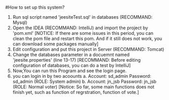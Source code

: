 #How to set up this system?
1. Run sql script named 'jeesiteTest.sql' in databases (RECOMMAND: Mysql)
2. Open the IDEA (RECOMMAND: IntelliJ) and import the project by 'pom.xml' [NOTICE: If there are some issues in this period, you can clean the pom file and restart this pom. And if it still does not work, you can download some packages manually]
3. Edit configuration and put this project in Server (RECOMMAND: Tomcat)
4. Change the databases parameter in a docuemnt named 'jeesite.properties' (line 13-17) [RECOMMAND: Before editing configuration of databases, you can do a test by IntelliJ]
5. Now,You can run this Program and see the login page. 
6. you can login in by two acoounts
	a. Account: sd_admin Password: sd_admin (ROLE: System admin)
	b. Account: jn_jsb Password: jn_jsb (ROLE: Normal voter)
[Notice: So far, some main functions does not finish yet, such as function of regrstration, function of vote.]
